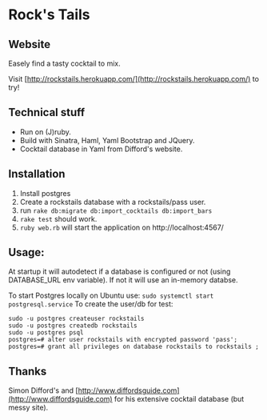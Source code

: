 Rock's Tails
============

Website
-------

Easely find a tasty cocktail to mix.

Visit [http://rockstails.herokuapp.com/](http://rockstails.herokuapp.com/) to try!


Technical stuff
---------------

- Run on (J)ruby.
- Build with Sinatra, Haml, Yaml Bootstrap and JQuery.
- Cocktail database in Yaml from Difford's website.

Installation
------------

1. Install postgres
2. Create a rockstails database with a rockstails/pass user.
3. run `rake db:migrate db:import_cocktails db:import_bars`
4. `rake test` should work.
5. `ruby web.rb` will start the application on http://localhost:4567/


Usage:
------

At startup it will autodetect if a database is configured or not (using DATABASE_URL env variable).
If not it will use an in-memory databse.

To start Postgres locally on Ubuntu use: `sudo systemctl start postgresql.service`
To create the user/db for test: 

```
sudo -u postgres createuser rockstails
sudo -u postgres createdb rockstails
sudo -u postgres psql
postgres=# alter user rockstails with encrypted password 'pass';
postgres=# grant all privileges on database rockstails to rockstails ;
```

Thanks
------

Simon Difford's and [http://www.diffordsguide.com](http://www.diffordsguide.com) 
for his extensive cocktail database (but messy site).


